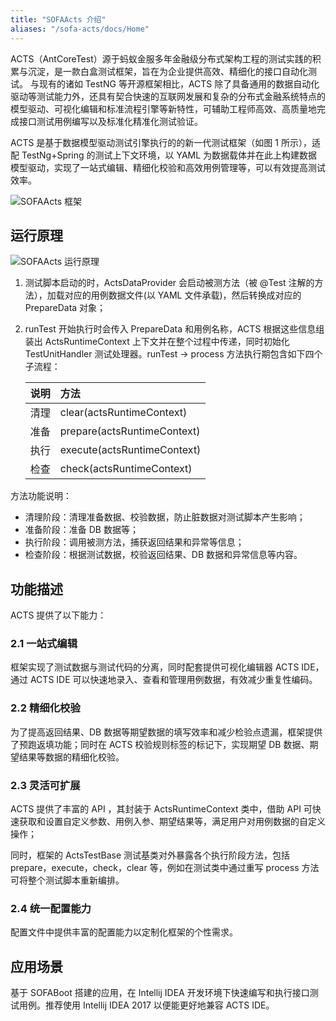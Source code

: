```yaml
---
title: "SOFAActs 介绍"
aliases: "/sofa-acts/docs/Home"
---
```


ACTS（AntCoreTest）源于蚂蚁金服多年金融级分布式架构工程的测试实践的积累与沉淀，是一款白盒测试框架，旨在为企业提供高效、精细化的接口自动化测试。
与现有的诸如 TestNG 等开源框架相比，ACTS 除了具备通用的数据自动化驱动等测试能力外，还具有契合快速的互联网发展和复杂的分布式金融系统特点的模型驱动、可视化编辑和标准流程引擎等新特性，可辅助工程师高效、高质量地完成接口测试用例编写以及标准化精准化测试验证。

ACTS 是基于数据模型驱动测试引擎执行的的新一代测试框架（如图 1 所示），适配 TestNg+Spring 的测试上下文环境，以 YAML 为数据载体并在此上构建数据模型驱动，实现了一站式编辑、精细化校验和高效用例管理等，可以有效提高测试效率。

![SOFAActs 框架](architecture.png)

## 运行原理

![SOFAActs 运行原理](principle.png)

1. 测试脚本启动的时，ActsDataProvider 会启动被测方法（被 @Test 注解的方法），加载对应的用例数据文件(以 YAML 文件承载)，然后转换成对应的 PrepareData 对象；
2. runTest 开始执行时会传入 PrepareData 和用例名称，ACTS 根据这些信息组装出 ActsRuntimeContext 上下文并在整个过程中传递，同时初始化 TestUnitHandler 测试处理器。runTest -> process 方法执行期包含如下四个子流程：

    | 说明 | 方法 |
    | :--- | :--- |
    | 清理 | clear(actsRuntimeContext) |
    | 准备 | prepare(actsRuntimeContext) |
    | 执行 | execute(actsRuntimeContext) |
    | 检查 | check(actsRuntimeContext) |

方法功能说明：

+ 清理阶段：清理准备数据、校验数据，防止脏数据对测试脚本产生影响；
+ 准备阶段：准备 DB 数据等；
+ 执行阶段：调用被测方法，捕获返回结果和异常等信息；
+ 检查阶段：根据测试数据，校验返回结果、DB 数据和异常信息等内容。

## 功能描述

ACTS 提供了以下能力：

### 2.1 一站式编辑

框架实现了测试数据与测试代码的分离，同时配套提供可视化编辑器 ACTS IDE，通过 ACTS IDE 可以快速地录入、查看和管理用例数据，有效减少重复性编码。

### 2.2 精细化校验

为了提高返回结果、DB 数据等期望数据的填写效率和减少检验点遗漏，框架提供了预跑返填功能；同时在 ACTS 校验规则标签的标记下，实现期望 DB 数据、期望结果等数据的精细化校验。

### 2.3 灵活可扩展

ACTS 提供了丰富的 API ，其封装于 ActsRuntimeContext 类中，借助 API 可快速获取和设置自定义参数、用例入参、期望结果等，满足用户对用例数据的自定义操作；

同时，框架的 ActsTestBase 测试基类对外暴露各个执行阶段方法，包括 prepare，execute，check，clear 等，例如在测试类中通过重写 process 方法可将整个测试脚本重新编排。

### 2.4 统一配置能力

配置文件中提供丰富的配置能力以定制化框架的个性需求。

## 应用场景

基于 SOFABoot 搭建的应用，在 Intellij IDEA 开发环境下快速编写和执行接口测试用例。推荐使用 Intellij IDEA 2017 以便能更好地兼容 ACTS IDE。
